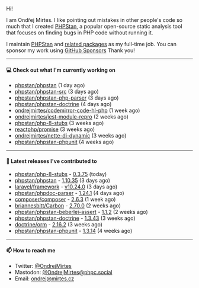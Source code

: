 Hi!

I am Ondřej Mirtes. I like pointing out mistakes in other people's code so much that I created [PHPStan](https://phpstan.org/), a popular open-source static analysis tool that focuses on finding bugs in PHP code without running it.

I maintain [PHPStan](https://github.com/phpstan/phpstan) and [related packages](https://github.com/phpstan/) as my full-time job. You can sponsor my work using [GitHub Sponsors](https://github.com/sponsors/ondrejmirtes) Thank you!

---

#### 💻 Check out what I'm currently working on

- [phpstan/phpstan](https://github.com/phpstan/phpstan) (1 day ago)
- [phpstan/phpstan-src](https://github.com/phpstan/phpstan-src) (3 days ago)
- [phpstan/phpstan-php-parser](https://github.com/phpstan/phpstan-php-parser) (3 days ago)
- [phpstan/phpstan-doctrine](https://github.com/phpstan/phpstan-doctrine) (4 days ago)
- [ondrejmirtes/codemirror-code-hl-php](https://github.com/ondrejmirtes/codemirror-code-hl-php) (1 week ago)
- [ondrejmirtes/jest-module-repro](https://github.com/ondrejmirtes/jest-module-repro) (2 weeks ago)
- [phpstan/php-8-stubs](https://github.com/phpstan/php-8-stubs) (3 weeks ago)
- [reactphp/promise](https://github.com/reactphp/promise) (3 weeks ago)
- [ondrejmirtes/nette-di-dynamic](https://github.com/ondrejmirtes/nette-di-dynamic) (3 weeks ago)
- [phpstan/phpstan-phpunit](https://github.com/phpstan/phpstan-phpunit) (4 weeks ago)

---

#### 🔭 Latest releases I've contributed to

- [phpstan/php-8-stubs](https://github.com/phpstan/php-8-stubs) - [0.3.75](https://github.com/phpstan/php-8-stubs/releases/tag/0.3.75) (today)
- [phpstan/phpstan](https://github.com/phpstan/phpstan) - [1.10.35](https://github.com/phpstan/phpstan/releases/tag/1.10.35) (3 days ago)
- [laravel/framework](https://github.com/laravel/framework) - [v10.24.0](https://github.com/laravel/framework/releases/tag/v10.24.0) (3 days ago)
- [phpstan/phpdoc-parser](https://github.com/phpstan/phpdoc-parser) - [1.24.1](https://github.com/phpstan/phpdoc-parser/releases/tag/1.24.1) (4 days ago)
- [composer/composer](https://github.com/composer/composer) - [2.6.3](https://github.com/composer/composer/releases/tag/2.6.3) (1 week ago)
- [briannesbitt/Carbon](https://github.com/briannesbitt/Carbon) - [2.70.0](https://github.com/briannesbitt/Carbon/releases/tag/2.70.0) (2 weeks ago)
- [phpstan/phpstan-beberlei-assert](https://github.com/phpstan/phpstan-beberlei-assert) - [1.1.2](https://github.com/phpstan/phpstan-beberlei-assert/releases/tag/1.1.2) (2 weeks ago)
- [phpstan/phpstan-doctrine](https://github.com/phpstan/phpstan-doctrine) - [1.3.43](https://github.com/phpstan/phpstan-doctrine/releases/tag/1.3.43) (3 weeks ago)
- [doctrine/orm](https://github.com/doctrine/orm) - [2.16.2](https://github.com/doctrine/orm/releases/tag/2.16.2) (3 weeks ago)
- [phpstan/phpstan-phpunit](https://github.com/phpstan/phpstan-phpunit) - [1.3.14](https://github.com/phpstan/phpstan-phpunit/releases/tag/1.3.14) (4 weeks ago)

---

#### 📫 How to reach me

- Twitter: [@OndrejMirtes](https://twitter.com/ondrejmirtes)
- Mastodon: [@OndrejMirtes@phpc.social](https://phpc.social/@OndrejMirtes)
- Email: [ondrej@mirtes.cz](mailto:ondrej@mirtes.cz)
